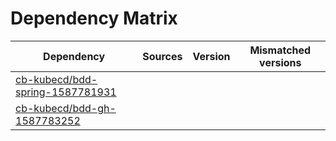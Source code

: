 # Dependency Matrix

Dependency | Sources | Version | Mismatched versions
---------- | ------- | ------- | -------------------
[cb-kubecd/bdd-spring-1587781931](https://github.com/cb-kubecd/bdd-spring-1587781931.git) |  | []() | 
[cb-kubecd/bdd-gh-1587783252](https://github.com/cb-kubecd/bdd-gh-1587783252.git) |  | []() | 
